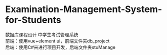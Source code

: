 # Examination-Management-System-for-Students
数据库课程设计 中学生考试管理系统  
前端：使用vue+element ui，前端文件夹db_project  
后端：使用C#来进行项目开发，后端文件夹stuManage  
